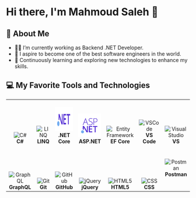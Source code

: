 # Hi there, I'm Mahmoud Saleh 👋

## 💼 About Me
- 👨‍💻 I’m currently working as Backend .NET Developer.
- 🌱 I aspire to become one of the best software engineers in the world.
- 🚀 Continuously learning and exploring new technologies to enhance my skills.
  
## 💻 My Favorite Tools and Technologies

<table align="center" style="table-layout: fixed; width: 100%; border-spacing: 10px;"> 
  <tr> 
    <td align="center" style="width: 100px; height: 120px; vertical-align: bottom;">
      <img src="https://techstack-generator.vercel.app/csharp-icon.svg" alt="C#" width="65" height="65" /> 
      <br><strong>C#</strong> 
    </td> 
    <td align="center" style="width: 100px; height: 120px; vertical-align: bottom;">
      <img src="https://simpleicons.org/icons/awslambda.svg" alt="LINQ" width="65" height="65" /> 
      <br><strong>LINQ</strong> 
    </td>     
    <td align="center" style="width: 100px; height: 120px; vertical-align: bottom;">
        <img src="https://github.com/campusMVP/dotnetLogoPack/blob/main/dotNET/bitmap/logo_.NET_RGB.png" alt=".NET" width="65" height="65" /> 
        <br><strong>.NET Core</strong> 
      </td> 
        <td align="center" style="width: 100px; height: 120px; vertical-align: bottom;">
      <img src="https://github.com/campusMVP/dotnetLogoPack/blob/main/ASP.NET/bitmap/logo_ASP.NET_RGB_square.png" alt="ASP.NET" width="65" height="65" /> 
      <br><strong>ASP.NET</strong> 
    </td> 
        <td align="center" style="width: 100px; height: 120px; vertical-align: bottom;">
      <img src="https://github.com/campusMVP/dotnetCoreLogoPack/blob/master/Entity%20Framework%20Core/Bitmap%20RGB/Bitmap-BIG_Entity-Framework-Logo_2colors_Square_RGB.png" alt="Entity Framework" width="65" height="65" /> 
      <br><strong>EF Core</strong> 
    </td>
        <td align="center" style="width: 100px; height: 120px; vertical-align: bottom;">
      <img src="https://skillicons.dev/icons?i=vscode" alt="VSCode" width="65" height="65" /> 
      <br><strong>VS Code</strong> 
    </td> 
        <td align="center" style="width: 100px; height: 120px; vertical-align: bottom;">
      <img src="https://skillicons.dev/icons?i=visualstudio" alt="Visual Studio" width="65" height="65" /> 
      <br><strong>VS</strong> 
    </td>     
  </tr> 
  <tr> 
        <td align="center" style="width: 100px; height: 120px; vertical-align: bottom;">
      <img src="https://skillicons.dev/icons?i=graphql" alt="GraphQL" width="65" height="65" /> 
      <br><strong>GraphQL</strong> 
    </td> 
        <td align="center" style="width: 100px; height: 120px; vertical-align: bottom;">
      <img src="https://user-images.githubusercontent.com/25181517/192108372-f71d70ac-7ae6-4c0d-8395-51d8870c2ef0.png" alt="Git" width="65" height="65" /> 
      <br><strong>Git</strong> 
    </td> 
        <td align="center" style="width: 100px; height: 120px; vertical-align: bottom;">
      <img src="https://techstack-generator.vercel.app/github-icon.svg" alt="GitHub" width="65" height="65" /> 
      <br><strong>GitHub</strong> 
    </td>  
        <td align="center" style="width: 100px; height: 120px; vertical-align: bottom;">
      <img src="https://skillicons.dev/icons?i=jquery" alt="jQuery" width="65" height="65" /> 
      <br><strong>jQuery</strong> 
    </td> 
        <td align="center" style="width: 100px; height: 120px; vertical-align: bottom;">
      <img src="https://skillicons.dev/icons?i=html" alt="HTML5" width="65" height="65" /> 
      <br><strong>HTML5</strong> 
    </td> 
        <td align="center" style="width: 100px; height: 120px; vertical-align: bottom;">
      <img src="https://skillicons.dev/icons?i=css" alt="CSS" width="65" height="65" /> 
      <br><strong>CSS</strong>
    </td> <td align="center" width="96">
      <img src="https://skillicons.dev/icons?i=postman" alt="Postman" width="65" height="65" /> 
      <br><strong>Postman</strong> 
    </td> 
  </tr> 
</table>
